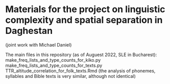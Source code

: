 # Materials for the project on linguistic complexity and spatial separation in Daghestan
(joint work with Michael Daniel)

The main files in this repository (as of Auguest 2022, SLE in Bucharest):  
make_freq_lists_and_type_counts_for_kiko.py  
make_freq_lists_and_type_counts_for_texts.py  
TTR_altitude_correlation_for_folk_texts.Rmd (the analysis of phonemes, syllables and Bible texts is very similar, although not identical)
